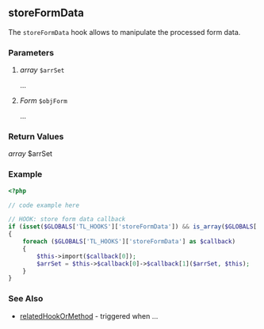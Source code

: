 storeFormData
----------------

The `storeFormData` hook allows to manipulate the processed form data.


### Parameters ###

1. *array* `$arrSet`

	...

2. *Form* `$objForm`

	...


### Return Values ###

*array* $arrSet


### Example ###

```php
<?php

// code example here

// HOOK: store form data callback
if (isset($GLOBALS['TL_HOOKS']['storeFormData']) && is_array($GLOBALS['TL_HOOKS']['storeFormData']))
{
	foreach ($GLOBALS['TL_HOOKS']['storeFormData'] as $callback)
	{
		$this->import($callback[0]);
		$arrSet = $this->$callback[0]->$callback[1]($arrSet, $this);
	}
}

```


### See Also ###

- [relatedHookOrMethod](relatedHookOrMethod) - triggered when ...
